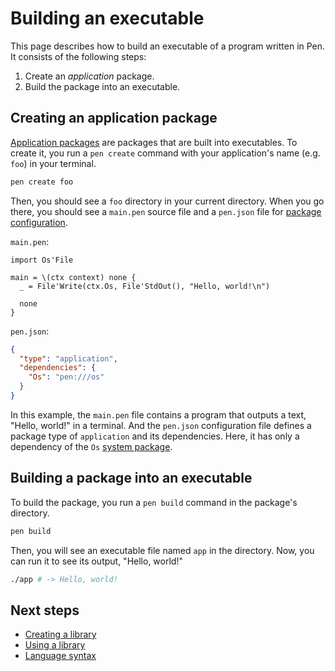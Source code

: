 # Building an executable

This page describes how to build an executable of a program written in Pen. It consists of the following steps:

1. Create an _application_ package.
1. Build the package into an executable.

## Creating an application package

[Application packages](/references/language/packages#application-packages) are packages that are built into executables.
To create it, you run a `pen create` command with your application's name (e.g. `foo`) in your terminal.

```sh
pen create foo
```

Then, you should see a `foo` directory in your current directory. When you go there, you should see a `main.pen` source file and a `pen.json` file for [package configuration](/references/language/packages#package-configuration).

`main.pen`:

```pen
import Os'File

main = \(ctx context) none {
  _ = File'Write(ctx.Os, File'StdOut(), "Hello, world!\n")

  none
}
```

`pen.json`:

```json
{
  "type": "application",
  "dependencies": {
    "Os": "pen:///os"
  }
}
```

In this example, the `main.pen` file contains a program that outputs a text, "Hello, world!" in a terminal. And the `pen.json` configuration file defines a package type of `application` and its dependencies. Here, it has only a dependency of the `Os` [system package](/references/language/packages#system-packages).

## Building a package into an executable

To build the package, you run a `pen build` command in the package's directory.

```sh
pen build
```

Then, you will see an executable file named `app` in the directory. Now, you can run it to see its output, "Hello, world!"

```sh
./app # -> Hello, world!
```

## Next steps

- [Creating a library](creating-a-library.md)
- [Using a library](using-a-library.md)
- [Language syntax](/references/language/syntax)
